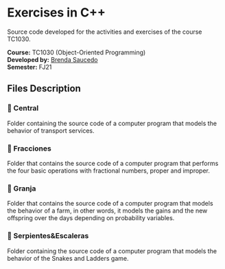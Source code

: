 # Exercises in C++

Source code developed for the activities and exercises of the course TC1030.

**Course:** TC1030 (Object-Oriented Programming) <br>
**Developed by:** [Brenda Saucedo](https://github.com/Bren12) <br>
**Semester:** FJ21

## Files Description

### 📁 Central

Folder containing the source code of a computer program that models the behavior of transport services.

### 📁 Fracciones

Folder that contains the source code of a computer program that performs the four basic operations with 
fractional numbers, proper and improper.

### 📁 Granja

Folder that contains the source code of a computer program that models the behavior of a farm, in other 
words, it models the gains and the new offspring over the days depending on probability variables.

### 📁 Serpientes&Escaleras

Folder containing the source code of a computer program that models the behavior of the Snakes and Ladders game.
